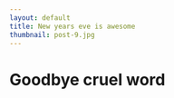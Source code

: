 ```yaml
---
layout: default
title: New years eve is awesome
thumbnail: post-9.jpg
---
```


# Goodbye cruel word
